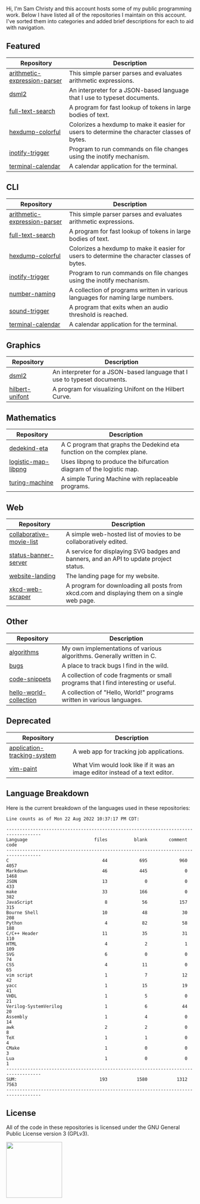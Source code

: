 Hi, I'm Sam Christy and this account hosts some of my public programming work.
Below I have listed all of the repositories I maintain on this account. I've
sorted them into categories and added brief descriptions for each to aid with
navigation.

## Featured
|Repository                                                                                    |Description                                                                                 |
|----------------------------------------------------------------------------------------------|--------------------------------------------------------------------------------------------|
|[arithmetic-expression-parser](https://github.com/samchristywork/arithmetic-expression-parser)|This simple parser parses and evaluates arithmetic expressions.                             |
|[dsml2](https://github.com/samchristywork/dsml2)                                              |An interpreter for a JSON-based language that I use to typeset documents.                   |
|[full-text-search](https://github.com/samchristywork/full-text-search)                        |A program for fast lookup of tokens in large bodies of text.                                |
|[hexdump-colorful](https://github.com/samchristywork/hexdump-colorful)                        |Colorizes a hexdump to make it easier for users to determine the character classes of bytes.|
|[inotify-trigger](https://github.com/samchristywork/inotify-trigger)                          |Program to run commands on file changes using the inotify mechanism.                        |
|[terminal-calendar](https://github.com/samchristywork/terminal-calendar)                      |A calendar application for the terminal.                                                    |

## CLI
|Repository                                                                                    |Description                                                                                 |
|----------------------------------------------------------------------------------------------|--------------------------------------------------------------------------------------------|
|[arithmetic-expression-parser](https://github.com/samchristywork/arithmetic-expression-parser)|This simple parser parses and evaluates arithmetic expressions.                             |
|[full-text-search](https://github.com/samchristywork/full-text-search)                        |A program for fast lookup of tokens in large bodies of text.                                |
|[hexdump-colorful](https://github.com/samchristywork/hexdump-colorful)                        |Colorizes a hexdump to make it easier for users to determine the character classes of bytes.|
|[inotify-trigger](https://github.com/samchristywork/inotify-trigger)                          |Program to run commands on file changes using the inotify mechanism.                        |
|[number-naming](https://github.com/samchristywork/number-naming)                              |A collection of programs written in various languages for naming large numbers.             |
|[sound-trigger](https://github.com/samchristywork/sound-trigger)                              |A program that exits when an audio threshold is reached.                                    |
|[terminal-calendar](https://github.com/samchristywork/terminal-calendar)                      |A calendar application for the terminal.                                                    |

## Graphics
|Repository                                                                                    |Description                                                                                 |
|----------------------------------------------------------------------------------------------|--------------------------------------------------------------------------------------------|
|[dsml2](https://github.com/samchristywork/dsml2)                                              |An interpreter for a JSON-based language that I use to typeset documents.                   |
|[hilbert-unifont](https://github.com/samchristywork/hilbert-unifont)                          |A program for visualizing Unifont on the Hilbert Curve.                                     |

## Mathematics
|Repository                                                                                    |Description                                                                                 |
|----------------------------------------------------------------------------------------------|--------------------------------------------------------------------------------------------|
|[dedekind-eta](https://github.com/samchristywork/dedekind-eta)                                |A C program that graphs the Dedekind eta function on the complex plane.                     |
|[logistic-map-libpng](https://github.com/samchristywork/logistic-map-libpng)                  |Uses libpng to produce the bifurcation diagram of the logistic map.                         |
|[turing-machine](https://github.com/samchristywork/turing-machine)                            |A simple Turing Machine with replaceable programs.                                          |

## Web
|Repository                                                                                    |Description                                                                                 |
|----------------------------------------------------------------------------------------------|--------------------------------------------------------------------------------------------|
|[collaborative-movie-list](https://github.com/samchristywork/collaborative-movie-list)        |A simple web-hosted list of movies to be collaboratively edited.                            |
|[status-banner-server](https://github.com/samchristywork/status-banner-server)                |A service for displaying SVG badges and banners, and an API to update project status.       |
|[website-landing](https://github.com/samchristywork/website-landing)                          |The landing page for my website.                                                            |
|[xkcd-web-scraper](https://github.com/samchristywork/xkcd-web-scraper)                        |A program for downloading all posts from xkcd.com and displaying them on a single web page. |

## Other
|Repository                                                                                    |Description                                                                                 |
|----------------------------------------------------------------------------------------------|--------------------------------------------------------------------------------------------|
|[algorithms](https://github.com/samchristywork/algorithms)                                    |My own implementations of various algorithms. Generally written in C.                       |
|[bugs](https://github.com/samchristywork/bugs)                                                |A place to track bugs I find in the wild.                                                   |
|[code-snippets](https://github.com/samchristywork/code-snippets)                              |A collection of code fragments or small programs that I find interesting or useful.         |
|[hello-world-collection](https://github.com/samchristywork/hello-world-collection)            |A collection of "Hello, World!" programs written in various languages.                      |

## Deprecated
|Repository                                                                                    |Description                                                                                 |
|----------------------------------------------------------------------------------------------|--------------------------------------------------------------------------------------------|
|[application-tracking-system](https://github.com/samchristywork/application-tracking-system)  |A web app for tracking job applications.                                                    |
|[vim-paint](https://github.com/samchristywork/vim-paint)                                      |What Vim would look like if it was an image editor instead of a text editor.                |

## Language Breakdown

<p>
Here is the current breakdown of the languages used in these repositories:
</p>

```
Line counts as of Mon 22 Aug 2022 10:37:17 PM CDT:

-----------------------------------------------------------------------------------
Language                         files          blank        comment           code
-----------------------------------------------------------------------------------
C                                   44            695            960           4057
Markdown                            46            445              0           1468
JSON                                13              0              0            433
make                                33            166              0            382
JavaScript                           8             56            157            315
Bourne Shell                        10             48             30            208
Python                               4             82             58            188
C/C++ Header                        11             35             31            110
HTML                                 4              2              1            109
SVG                                  6              0              0             74
CSS                                  4             11              0             65
vim script                           1              7             12             42
yacc                                 1             15             19             41
VHDL                                 1              5              0             21
Verilog-SystemVerilog                1              6             44             20
Assembly                             1              4              0             14
awk                                  2              2              0              8
TeX                                  1              1              0              4
CMake                                1              0              0              3
Lua                                  1              0              0              1
-----------------------------------------------------------------------------------
SUM:                               193           1580           1312           7563
-----------------------------------------------------------------------------------
```

## License

All of the code in these repositories is licensed under the GNU General Public
License version 3 (GPLv3).

[<img src="https://s-christy.com/status-banner-service/GPLv3_Logo.svg" width="150" />](https://www.gnu.org/licenses/gpl-3.0.en.html)
